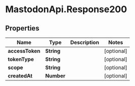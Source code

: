 # MastodonApi.Response200

## Properties

Name | Type | Description | Notes
------------ | ------------- | ------------- | -------------
**accessToken** | **String** |  | [optional] 
**tokenType** | **String** |  | [optional] 
**scope** | **String** |  | [optional] 
**createdAt** | **Number** |  | [optional] 


